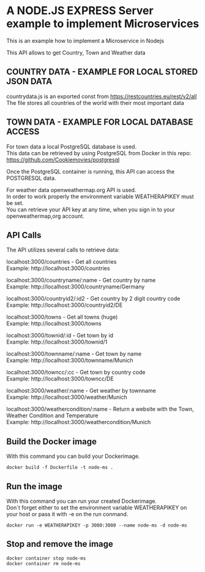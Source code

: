 # A NODE.JS EXPRESS Server example to implement Microservices

This is an example how to implement a Microservice in Nodejs

This API allows to get Country, Town and Weather data

## COUNTRY DATA - EXAMPLE FOR LOCAL STORED JSON DATA
countrydata.js is an exported const from https://restcountries.eu/rest/v2/all
The file stores all countries of the world with their most important data  

## TOWN DATA - EXAMPLE FOR LOCAL DATABASE ACCESS
For town data a local PostgreSQL database is used.  
This data can be retrieved by using PostgreSQL from Docker in this repo:  
https://github.com/Cookiemovies/postgresql  

Once the PostgreSQL container is running, this API can access the POSTGRESQL data.  
  
For weather data openweathermap.org API is used.  
In order to work properly the environment variable WEATHERAPIKEY must be set.   
You can retrieve your API key at any time, when you sign in to your openweathermap,org account.    
  
## API Calls

The API utilizes several calls to retrieve data:  

localhost:3000/countries            -   Get all countries  
Example: http://localhost:3000/countries  

localhost:3000/countryname/:name    -   Get country by name  
Example: http://localhost:3000/countryname/Germany  

localhost:3000/countryid2/:id2      -   Get country by 2 digit country code  
Example: http://localhost:3000/countryid2/DE  

localhost:3000/towns                -   Get all towns (huge)  
Example: http://localhost:3000/towns  

localhost:3000/townid/:id           -   Get town by id  
Example: http://localhost:3000/townid/1   

localhost:3000/townname/:name       -   Get town by name  
Example: http://localhost:3000/townname/Munich   

localhost:3000/towncc/:cc           -   Get town by country code  
Example: http://localhost:3000/towncc/DE   

localhost:3000/weather/:name        -   Get weather by townname  
Example: http://localhost:3000/weather/Munich   

localhost:3000/weathercondition/:name  - Return a website with the Town, Weather Condition and Temperature  
Example: http://localhost:3000/weathercondition/Munich   

## Build the Docker image

With this command you can build your Dockerimage.  
```
docker build -f Dockerfile -t node-ms .
```
## Run the image

With this command you can run your created Dockerimage.  
Don´t forget either to set the environment variable WEATHERAPIKEY on your host or pass it with -e on the run conmand.  
```
docker run -e WEATHERAPIKEY -p 3000:3000 --name node-ms -d node-ms
```

## Stop and remove the image

```
docker container stop node-ms
docker container rm node-ms

```
